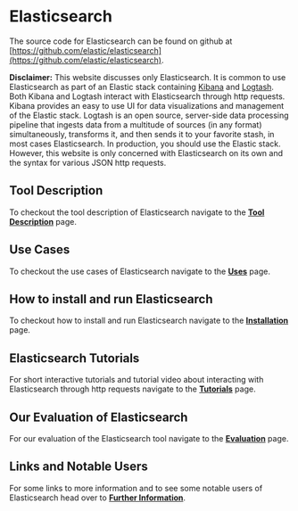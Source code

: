 # Elasticsearch

The source code for Elasticsearch can be found on github at [https://github.com/elastic/elasticsearch](https://github.com/elastic/elasticsearch).

**Disclaimer:** This website discusses only Elasticsearch. It is common to use Elasticsearch as part of an Elastic stack containing [Kibana](https://www.elastic.co/products/kibana) and [Logtash](https://www.elastic.co/products/logstash). Both Kibana and Logtash interact with Elasticsearch through http requests. Kibana provides an easy to use UI for data visualizations and management of the Elastic stack. Logtash is an open source, server-side data processing pipeline that ingests data from a multitude of sources (in any format) simultaneously, transforms it, and then sends it to your favorite stash, in most cases Elasticsearch. In production, you should use the Elastic stack. However, this website is only concerned with Elasticsearch on its own and the syntax for various JSON http requests.

## Tool Description
To checkout the tool description of Elasticsearch navigate to the [**Tool Description**](toolDescription.md) page.

## Use Cases
To checkout the use cases of Elasticsearch navigate to the [**Uses**](uses.md) page.

## How to install and run Elasticsearch
To checkout how to install and run Elasticsearch navigate to the [**Installation**](runningTool.md) page.

## Elasticsearch Tutorials
For short interactive tutorials and tutorial video about interacting with Elasticsearch through http requests navigate to the [**Tutorials**](tutorials.md) page.

## Our Evaluation of Elasticsearch
For our evaluation of the Elasticsearch tool navigate to the [**Evaluation**](toolEvaluation.md) page.

## Links and Notable Users
For some links to more information and to see some notable users of Elasticsearch head over to [**Further Information**](furtherReferences.md).
